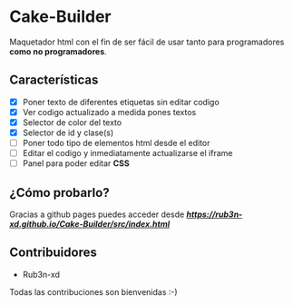 # Cake-Builder
Maquetador html con el fin de ser fácil de usar tanto para programadores **como no programadores**.
## Características
- [x] Poner texto de diferentes etiquetas sin editar codigo
- [x] Ver codigo actualizado a medida pones textos
- [x] Selector de color del texto
- [x] Selector de id y clase(s)
- [ ] Poner todo tipo de elementos html desde el editor
- [ ] Editar el codigo y inmediatamente actualizarse el iframe
- [ ] Panel para poder editar **CSS**
## ¿Cómo probarlo?
Gracias a github pages puedes acceder desde ***https://rub3n-xd.github.io/Cake-Builder/src/index.html***
## Contribuidores
- Rub3n-xd

Todas las contribuciones son bienvenidas :-)
